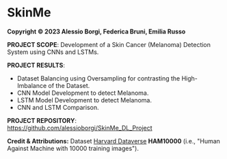 # SkinMe

**Copyright © 2023 Alessio Borgi, Federica Bruni, Emilia Russo**

**PROJECT SCOPE**: Development of a Skin Cancer (Melanoma) Detection System using CNNs and LSTMs.

**PROJECT RESULTS**:
- Dataset Balancing using Oversampling for contrasting the High-Imbalance of the Dataset.
- CNN Model Development to detect Melanoma.
- LSTM Model Development to detect Melanoma.
- CNN and LSTM Comparison.

**PROJECT REPOSITORY**: https://github.com/alessioborgi/SkinMe_DL_Project

**Credit & Attributions:** Dataset [Harvard Dataverse](https://dataverse.harvard.edu/dataset.xhtml?persistentId=doi:10.7910/DVN/DBW86T) **HAM10000** (i.e., "Human Against Machine with 10000 training images").
